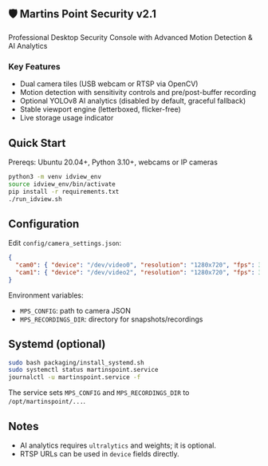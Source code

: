 ## 🛡️ Martins Point Security v2.1

Professional Desktop Security Console with Advanced Motion Detection & AI Analytics

### Key Features
- Dual camera tiles (USB webcam or RTSP via OpenCV)
- Motion detection with sensitivity controls and pre/post-buffer recording
- Optional YOLOv8 AI analytics (disabled by default, graceful fallback)
- Stable viewport engine (letterboxed, flicker-free)
- Live storage usage indicator

## Quick Start

Prereqs: Ubuntu 20.04+, Python 3.10+, webcams or IP cameras

```bash
python3 -m venv idview_env
source idview_env/bin/activate
pip install -r requirements.txt
./run_idview.sh
```

## Configuration

Edit `config/camera_settings.json`:

```json
{
  "cam0": { "device": "/dev/video0", "resolution": "1280x720", "fps": 30 },
  "cam1": { "device": "/dev/video2", "resolution": "1280x720", "fps": 30 }
}
```

Environment variables:
- `MPS_CONFIG`: path to camera JSON
- `MPS_RECORDINGS_DIR`: directory for snapshots/recordings

## Systemd (optional)

```bash
sudo bash packaging/install_systemd.sh
sudo systemctl status martinspoint.service
journalctl -u martinspoint.service -f
```

The service sets `MPS_CONFIG` and `MPS_RECORDINGS_DIR` to `/opt/martinspoint/...`.

## Notes
- AI analytics requires `ultralytics` and weights; it is optional.
- RTSP URLs can be used in `device` fields directly.

